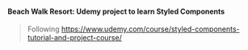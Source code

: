 #### Beach Walk Resort: Udemy project to learn Styled Components
> Following https://www.udemy.com/course/styled-components-tutorial-and-project-course/